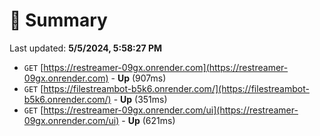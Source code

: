 # 📖 Summary
Last updated: **5/5/2024, 5:58:27 PM**

- `GET` [https://restreamer-09gx.onrender.com](https://restreamer-09gx.onrender.com) - **Up** (907ms)
- `GET` [https://filestreambot-b5k6.onrender.com/](https://filestreambot-b5k6.onrender.com/) - **Up** (351ms)
- `GET` [https://restreamer-09gx.onrender.com/ui](https://restreamer-09gx.onrender.com/ui) - **Up** (621ms)
